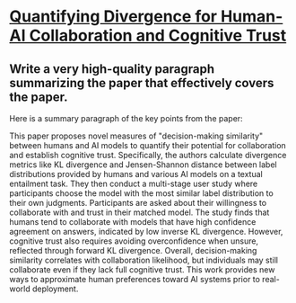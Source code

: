 # [Quantifying Divergence for Human-AI Collaboration and Cognitive Trust](https://arxiv.org/abs/2312.08722)

## Write a very high-quality paragraph summarizing the paper that effectively covers the paper.

 Here is a summary paragraph of the key points from the paper:

This paper proposes novel measures of "decision-making similarity" between humans and AI models to quantify their potential for collaboration and establish cognitive trust. Specifically, the authors calculate divergence metrics like KL divergence and Jensen-Shannon distance between label distributions provided by humans and various AI models on a textual entailment task. They then conduct a multi-stage user study where participants choose the model with the most similar label distribution to their own judgments. Participants are asked about their willingness to collaborate with and trust in their matched model. The study finds that humans tend to collaborate with models that have high confidence agreement on answers, indicated by low inverse KL divergence. However, cognitive trust also requires avoiding overconfidence when unsure, reflected through forward KL divergence. Overall, decision-making similarity correlates with collaboration likelihood, but individuals may still collaborate even if they lack full cognitive trust. This work provides new ways to approximate human preferences toward AI systems prior to real-world deployment.
